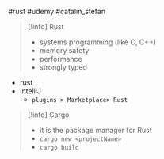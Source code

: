 #rust  #udemy  #catalin_stefan

>[!info] Rust
>- systems programming (like C, C++)
>- memory safety
>- performance
>- strongly typed


- rust
- intelliJ
	- `plugins > Marketplace> Rust`

>[!info] Cargo
>- it is the package manager for Rust
>- `cargo new <projectName>` 
>- `cargo build` 









